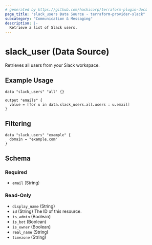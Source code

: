 ```yaml
---
# generated by https://github.com/hashicorp/terraform-plugin-docs
page_title: "slack_users Data Source - terraform-provider-slack"
subcategory: "Communication & Messaging"
description: |-
  Retrieve a list of Slack users.
---
```


# slack_user (Data Source)

Retrieves all users from your Slack workspace.

## Example Usage

```hcl
data "slack_users" "all" {}

output "emails" {
  value = [for u in data.slack_users.all.users : u.email]
}
```

## Filtering

```hcl
data "slack_users" "example" {
  domain = "example.com"
}
```


<!-- schema generated by tfplugindocs -->
## Schema

### Required

- `email` (String)

### Read-Only

- `display_name` (String)
- `id` (String) The ID of this resource.
- `is_admin` (Boolean)
- `is_bot` (Boolean)
- `is_owner` (Boolean)
- `real_name` (String)
- `timezone` (String)

